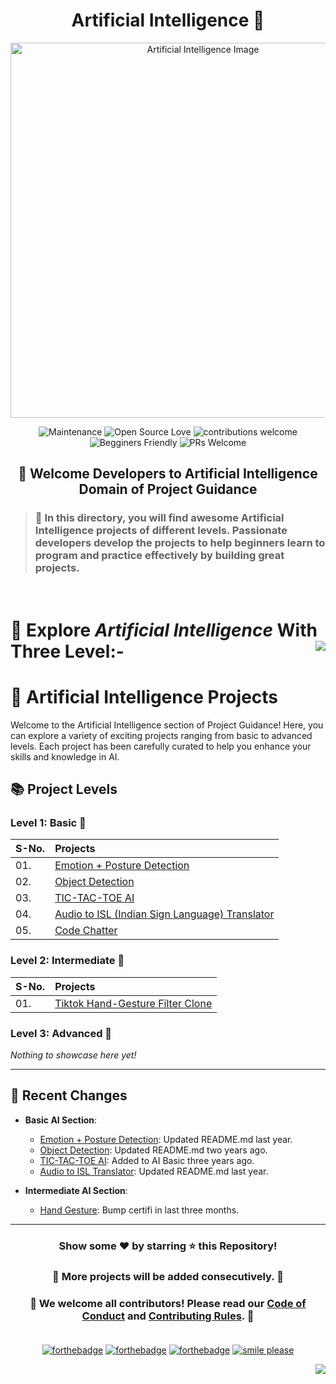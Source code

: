 
<h1 id="top" align="center">Artificial Intelligence 🤖</h1>

<p align="center"><img src="https://www.srimax.com/wp-content/uploads/2020/01/Importance-of-Artificial-Intelligence.jpeg" alt="Artificial Intelligence Image" width=600px />

<div align="center">

 ![Maintenance](https://img.shields.io/badge/Maintained%3F-yes-orange.svg)
 ![Open Source Love](https://img.shields.io/badge/Open%20Source-%E2%9D%A4-red)
 ![contributions welcome](https://img.shields.io/badge/contributions-welcome-brightgreen.svg?style=flat)
 ![Begginers Friendly](https://img.shields.io/badge/Begginer%20Friendly%20-Yes-orange)
 ![PRs Welcome](https://img.shields.io/badge/PRs-welcome-brightgreen.svg?style=flat-square)

</div>
<h2 align="center">🚦 Welcome Developers to Artificial Intelligence Domain of Project Guidance</p></h2>

> <h3>🏰 In this directory, you will find awesome Artificial Intelligence projects of different levels. Passionate developers develop the projects to help beginners learn to program and practice effectively by building great projects.</h3>

</br>

<h1> 🎯 Explore <i>Artificial Intelligence</i> With Three Level:-<a href="#Bottom"><img src="https://img.shields.io/badge/-Bottom-red?style=for-the-badge" align="right"/></a></h1>

# 🤖 Artificial Intelligence Projects

Welcome to the Artificial Intelligence section of Project Guidance! Here, you can explore a variety of exciting projects ranging from basic to advanced levels. Each project has been carefully curated to help you enhance your skills and knowledge in AI. 

## 📚 Project Levels

### Level 1: Basic 🚀

| S-No. | Projects |
|:--|:--|
| 01. | [Emotion + Posture Detection](https://github.com/Kushal997-das/Project-Guidance/tree/main/Artificial%20Intelligence/Basic/Emotion%20%2B%20Posture%20Detection) |
| 02. | [Object Detection](https://github.com/Kushal997-das/Project-Guidance/tree/main/Artificial%20Intelligence/Basic/Object_Detection) |
| 03. | [TIC-TAC-TOE AI](https://github.com/Kushal997-das/Project-Guidance/tree/main/Artificial%20Intelligence/Basic/TIC-TAC-TOE%20AI) |
| 04. | [Audio to ISL (Indian Sign Language) Translator](https://github.com/Kushal997-das/Project-Guidance/tree/main/Artificial%20Intelligence/Basic/Audio%20to%20ISL%20Translator) |
| 05. | [Code Chatter](https://github.com/Kushal997-das/Project-Guidance/tree/main/Artificial%20Intelligence/Basic/Code%20Chatter) |

### Level 2: Intermediate 🚀

| S-No. | Projects |
|:--|:--|
| 01. | [Tiktok Hand-Gesture Filter Clone](https://github.com/SAM-DEV007/Project-Guidance/tree/Tiktok-HandGesture-Clone/Artificial%20Intelligence/Intermediate/Hand_Gesture) |

### Level 3: Advanced 🚀

<i>Nothing to showcase here yet!</i>

---

## 🔗 Recent Changes

- **Basic AI Section**:
  - [Emotion + Posture Detection](https://github.com/Kushal997-das/Project-Guidance/tree/main/Artificial%20Intelligence/Basic/Emotion%20%2B%20Posture%20Detection): Updated README.md last year.
  - [Object Detection](https://github.com/Kushal997-das/Project-Guidance/tree/main/Artificial%20Intelligence/Basic/Object_Detection): Updated README.md two years ago.
  - [TIC-TAC-TOE AI](https://github.com/Kushal997-das/Project-Guidance/tree/main/Artificial%20Intelligence/Basic/TIC-TAC-TOE%20AI): Added to AI Basic three years ago.
  - [Audio to ISL Translator](https://github.com/Kushal997-das/Project-Guidance/tree/main/Artificial%20Intelligence/Basic/Audio%20to%20ISL%20Translator): Updated README.md last year.

- **Intermediate AI Section**:
  - [Hand Gesture](https://github.com/NimraAslamkhan/Project-Guidance/tree/main/Artificial%20Intelligence/Intermediate/Hand_Gesture): Bump certifi in last three months.

---

<h3 align="center">Show some ❤️ by starring ⭐ this Repository!</h3>

<h3 align="center">💌 More projects will be added consecutively. 💌</h3>

### <p align="center"> 🎉 We welcome all contributors! Please read our [Code of Conduct](https://github.com/Kushal997-das/Project-Guidance/blob/main/CODE_OF_CONDUCT.md) and [Contributing Rules](https://github.com/Kushal997-das/Project-Guidance/blob/main/CONTRIBUTING.md). 🎉<br><br>

<div align="center" id="Bottom">

[![forthebadge](https://forthebadge.com/images/badges/built-by-developers.svg)](https://forthebadge.com)
[![forthebadge](https://forthebadge.com/images/badges/built-with-love.svg)](https://forthebadge.com)
[![forthebadge](https://forthebadge.com/images/badges/built-with-swag.svg)](https://forthebadge.com)
[![smile please](https://forthebadge.com/images/badges/makes-people-smile.svg)](https://github.com/Kushal997-das/)
<p align="right"><a href="#top"><img src="https://img.shields.io/badge/-Back%20to%20Top-red?style=for-the-badge" /></a></p>


</div>

